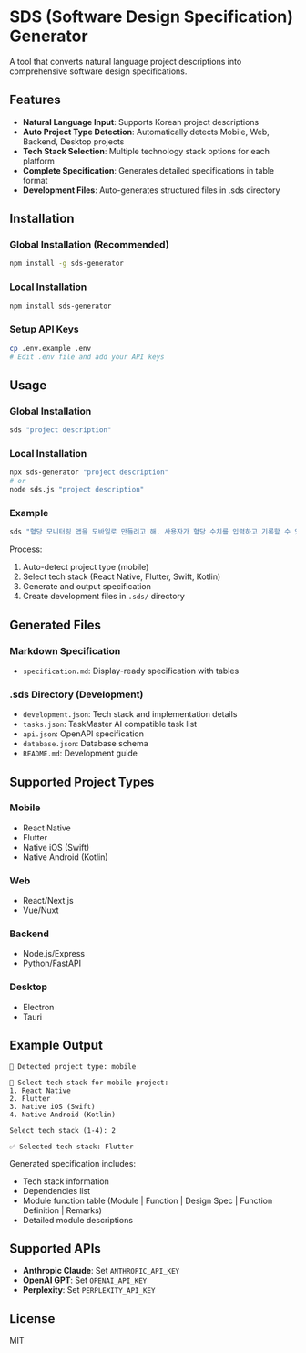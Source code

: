 # SDS (Software Design Specification) Generator

A tool that converts natural language project descriptions into comprehensive software design specifications.

## Features

- **Natural Language Input**: Supports Korean project descriptions
- **Auto Project Type Detection**: Automatically detects Mobile, Web, Backend, Desktop projects
- **Tech Stack Selection**: Multiple technology stack options for each platform
- **Complete Specification**: Generates detailed specifications in table format
- **Development Files**: Auto-generates structured files in .sds directory

## Installation

### Global Installation (Recommended)

```bash
npm install -g sds-generator
```

### Local Installation

```bash
npm install sds-generator
```

### Setup API Keys

```bash
cp .env.example .env
# Edit .env file and add your API keys
```

## Usage

### Global Installation

```bash
sds "project description"
```

### Local Installation

```bash
npx sds-generator "project description"
# or
node sds.js "project description"
```

### Example

```bash
sds "혈당 모니터링 앱을 모바일로 만들려고 해. 사용자가 혈당 수치를 입력하고 기록할 수 있고, 그래프로 추이를 볼 수 있으며, 목표 범위를 설정하고 알림을 받을 수 있는 기능이 필요해."
```

Process:
1. Auto-detect project type (mobile)
2. Select tech stack (React Native, Flutter, Swift, Kotlin)
3. Generate and output specification
4. Create development files in `.sds/` directory

## Generated Files

### Markdown Specification
- `specification.md`: Display-ready specification with tables

### .sds Directory (Development)
- `development.json`: Tech stack and implementation details
- `tasks.json`: TaskMaster AI compatible task list
- `api.json`: OpenAPI specification
- `database.json`: Database schema
- `README.md`: Development guide

## Supported Project Types

### Mobile
- React Native
- Flutter  
- Native iOS (Swift)
- Native Android (Kotlin)

### Web
- React/Next.js
- Vue/Nuxt

### Backend
- Node.js/Express
- Python/FastAPI

### Desktop
- Electron
- Tauri

## Example Output

```
🎯 Detected project type: mobile

🔧 Select tech stack for mobile project:
1. React Native
2. Flutter
3. Native iOS (Swift)
4. Native Android (Kotlin)

Select tech stack (1-4): 2

✅ Selected tech stack: Flutter
```

Generated specification includes:
- Tech stack information
- Dependencies list
- Module function table (Module | Function | Design Spec | Function Definition | Remarks)
- Detailed module descriptions

## Supported APIs

- **Anthropic Claude**: Set `ANTHROPIC_API_KEY`
- **OpenAI GPT**: Set `OPENAI_API_KEY`
- **Perplexity**: Set `PERPLEXITY_API_KEY`

## License

MIT